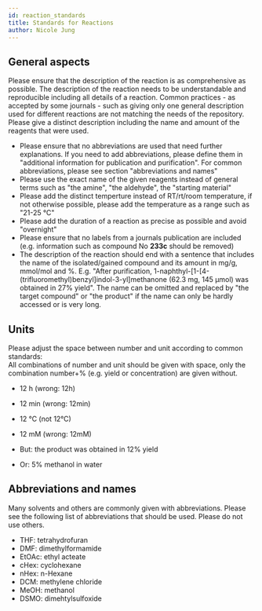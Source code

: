 ```yaml
---
id: reaction_standards
title: Standards for Reactions
author: Nicole Jung
---
```


## General aspects

Please ensure that the description of the reaction is as comprehensive as possible. The description of the reaction needs to be understandable and reproducible including all details of a reaction. Common practices - as accepted by some journals - such as giving only one general description used for different reactions are not matching the needs of the repository. Please give a distinct description including the name and amount of the reagents that were used.

- Please ensure that no abbreviations are used that need further explanations. If you need to add abbreviations, please define them in "additional information for publication and purification". For common abbreviations, please see section "abbreviations and names"
- Please use the exact name of the given reagents instead of general terms such as "the amine", "the aldehyde", the "starting material"
- Please add the distinct temperture instead of RT/rt/room temperature, if not otherwise possible, please add the temperature as a range such as "21-25 °C"
- Please add the duration of a reaction as precise as possible and avoid "overnight"
- Please ensure that no labels from a journals publication are included (e.g. information such as compound No **233c** should be removed)
- The description of the reaction should end with a sentence that includes the name of the isolated/gained compound and its amount in mg/g, mmol/mol and %. E.g. "After purification, 1-naphthyl-[1-[4-(trifluoromethyl)benzyl]indol-3-yl]methanone (62.3 mg, 145 μmol) was obtained in 27% yield". The name can be omitted and replaced by "the target compound" or "the product" if the name can only be hardly accessed or is very long.

## Units

Please adjust the space between number and unit according to common standards:  
All combinations of number and unit should be given with space, only the combination number+% (e.g. yield or concentration) are given without.

- 12 h (wrong: 12h) <!--truncate-->
- 12 min (wrong: 12min)
- 12 °C (not 12°C)
- 12 mM (wrong: 12mM)

- But: the product was obtained in 12% yield
- Or: 5% methanol in water

## Abbreviations and names

Many solvents and others are commonly given with abbreviations. Please see the following list of abbreviations that should be used. Please do not use others.

- THF: tetrahydrofuran
- DMF: dimethylformamide
- EtOAc: ethyl acteate
- cHex: cyclohexane
- nHex: n-Hexane
- DCM: methylene chloride
- MeOH: methanol
- DSMO: dimehtylsulfoxide
